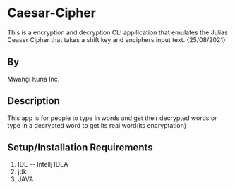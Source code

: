 # Caesar-Cipher
This is a encryption and decryption CLI appllication that emulates the 
Julias Ceaser Cipher that takes a shift key and enciphers input text.  {25/08/2021}
##  By 
Mwangi Kuria Inc.
##  Description
This app is for people to type in words and get their decrypted words or type in a decrypted word to get its real word(its encryptation)

## Setup/Installation Requirements
1. IDE -- Intellj IDEA 
2. jdk 
3. JAVA


